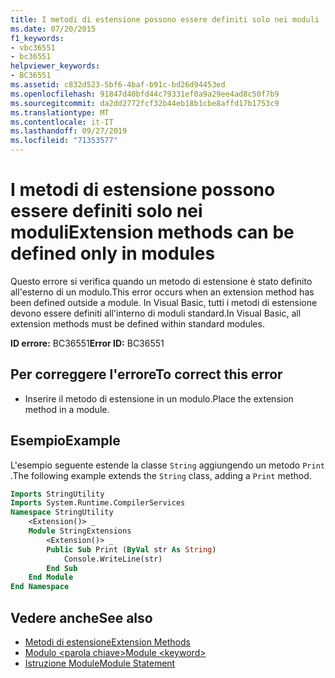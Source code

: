 ```yaml
---
title: I metodi di estensione possono essere definiti solo nei moduli
ms.date: 07/20/2015
f1_keywords:
- vbc36551
- bc36551
helpviewer_keywords:
- BC36551
ms.assetid: c832d523-5bf6-4baf-b91c-bd26d94453ed
ms.openlocfilehash: 91847d40bfd44c79331ef0a9a29ee4ad8c50f7b9
ms.sourcegitcommit: da2dd2772fcf32b44eb18b1cbe8affd17b1753c9
ms.translationtype: MT
ms.contentlocale: it-IT
ms.lasthandoff: 09/27/2019
ms.locfileid: "71353577"
---
```

# <a name="extension-methods-can-be-defined-only-in-modules"></a><span data-ttu-id="66212-102">I metodi di estensione possono essere definiti solo nei moduli</span><span class="sxs-lookup"><span data-stu-id="66212-102">Extension methods can be defined only in modules</span></span>
<span data-ttu-id="66212-103">Questo errore si verifica quando un metodo di estensione è stato definito all'esterno di un modulo.</span><span class="sxs-lookup"><span data-stu-id="66212-103">This error occurs when an extension method has been defined outside a module.</span></span> <span data-ttu-id="66212-104">In Visual Basic, tutti i metodi di estensione devono essere definiti all'interno di moduli standard.</span><span class="sxs-lookup"><span data-stu-id="66212-104">In Visual Basic, all extension methods must be defined within standard modules.</span></span>  
  
 <span data-ttu-id="66212-105">**ID errore:** BC36551</span><span class="sxs-lookup"><span data-stu-id="66212-105">**Error ID:** BC36551</span></span>  
  
## <a name="to-correct-this-error"></a><span data-ttu-id="66212-106">Per correggere l'errore</span><span class="sxs-lookup"><span data-stu-id="66212-106">To correct this error</span></span>  
  
- <span data-ttu-id="66212-107">Inserire il metodo di estensione in un modulo.</span><span class="sxs-lookup"><span data-stu-id="66212-107">Place the extension method in a module.</span></span>  
  
## <a name="example"></a><span data-ttu-id="66212-108">Esempio</span><span class="sxs-lookup"><span data-stu-id="66212-108">Example</span></span>  
 <span data-ttu-id="66212-109">L'esempio seguente estende la classe `String` aggiungendo un metodo `Print` .</span><span class="sxs-lookup"><span data-stu-id="66212-109">The following example extends the `String` class, adding a `Print` method.</span></span>  
  
```vb  
Imports StringUtility  
Imports System.Runtime.CompilerServices  
Namespace StringUtility  
    <Extension()> _  
    Module StringExtensions  
        <Extension()> _  
        Public Sub Print (ByVal str As String)  
            Console.WriteLine(str)  
        End Sub  
    End Module  
End Namespace  
```  
  
## <a name="see-also"></a><span data-ttu-id="66212-110">Vedere anche</span><span class="sxs-lookup"><span data-stu-id="66212-110">See also</span></span>

- [<span data-ttu-id="66212-111">Metodi di estensione</span><span class="sxs-lookup"><span data-stu-id="66212-111">Extension Methods</span></span>](../../visual-basic/programming-guide/language-features/procedures/extension-methods.md)
- [<span data-ttu-id="66212-112">Modulo \<parola chiave></span><span class="sxs-lookup"><span data-stu-id="66212-112">Module \<keyword></span></span>](../../visual-basic/language-reference/modifiers/module-keyword.md)
- [<span data-ttu-id="66212-113">Istruzione Module</span><span class="sxs-lookup"><span data-stu-id="66212-113">Module Statement</span></span>](../../visual-basic/language-reference/statements/module-statement.md)
